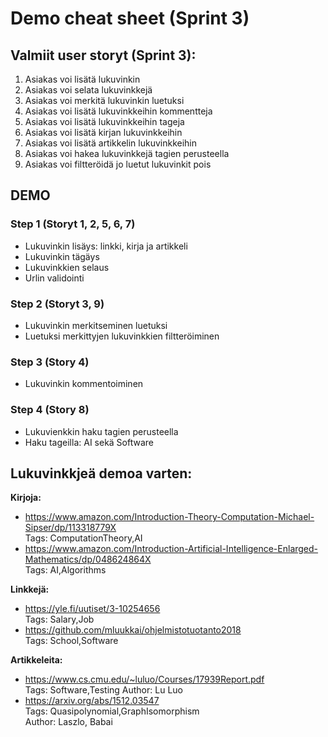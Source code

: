# Demo cheat sheet (Sprint 3)

## Valmiit user storyt (Sprint 3):

1. Asiakas voi lisätä lukuvinkin
2. Asiakas voi selata lukuvinkkejä
3. Asiakas voi merkitä lukuvinkin luetuksi
4. Asiakas voi lisätä lukuvinkkeihin kommentteja
5. Asiakas voi lisätä lukuvinkkeihin tageja
6. Asiakas voi lisätä kirjan lukuvinkkeihin
7. Asiakas voi lisätä artikkelin lukuvinkkeihin
8. Asiakas voi hakea lukuvinkkejä tagien perusteella
9. Asiakas voi filtteröidä jo luetut lukuvinkit pois

## DEMO

### Step 1 (Storyt 1, 2, 5, 6, 7)

* Lukuvinkin lisäys: linkki, kirja ja artikkeli
* Lukuvinkin tägäys
* Lukuvinkkien selaus
* Urlin validointi

### Step 2 (Storyt 3, 9)

* Lukuvinkin merkitseminen luetuksi
* Luetuksi merkittyjen lukuvinkkien filtteröiminen

### Step 3 (Story 4)

* Lukuvinkin kommentoiminen

### Step 4 (Story 8)

* Lukuvienkkin haku tagien perusteella
* Haku tageilla: AI sekä Software


## Lukuvinkkjeä demoa varten:

**Kirjoja:**

* https://www.amazon.com/Introduction-Theory-Computation-Michael-Sipser/dp/113318779X        
Tags: ComputationTheory,AI
* https://www.amazon.com/Introduction-Artificial-Intelligence-Enlarged-Mathematics/dp/048624864X         
Tags: AI,Algorithms

**Linkkejä:**

* https://yle.fi/uutiset/3-10254656      
Tags: Salary,Job
* https://github.com/mluukkai/ohjelmistotuotanto2018    
Tags: School,Software

**Artikkeleita:**

* https://www.cs.cmu.edu/~luluo/Courses/17939Report.pdf    
Tags: Software,Testing
Author: Lu Luo
* https://arxiv.org/abs/1512.03547   
Tags: Quasipolynomial,GraphIsomorphism  
Author: Laszlo, Babai

 
